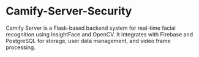 # Camify-Server-Security
Camify Server is a Flask-based backend system for real-time facial recognition using InsightFace and OpenCV. It integrates with Firebase and PostgreSQL for storage, user data management, and video frame processing.
